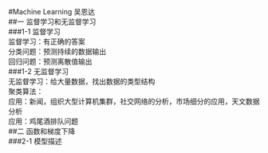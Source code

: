 #Machine Learning 吴恩达  
##一 监督学习和无监督学习  
###1-1 监督学习  
监督学习：有正确的答案  
分类问题：预测持续的数据输出  
回归问题：预测离散值输出  
###1-2 无监督学习  
无监督学习：给大量数据，找出数据的类型结构  
聚类算法：  
应用：新闻，组织大型计算机集群，社交网络的分析，市场细分的应用，天文数据分析  
应用：鸡尾酒排队问题  
##二 函数和梯度下降  
###2-1 模型描述  
